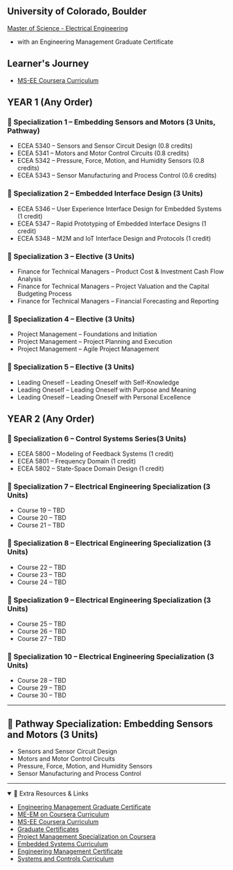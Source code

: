 ## University of Colorado, Boulder </br>
[Master of Science - Electrical Engineering](https://www.colorado.edu/ecee/academics/online-programs/ms-ece-coursera#preview-courses-with-non-credit-options
)

- with an Engineering Management Graduate Certificate

## Learner's Journey
- [MS-EE Coursera Curriculum](https://www.colorado.edu/ecee/academics/online-programs/ms-ee-coursera/curriculum/course-list)  

## YEAR 1 (Any Order)

### 📘 Specialization 1 – Embedding Sensors and Motors (3 Units, Pathway)
- ECEA 5340 – Sensors and Sensor Circuit Design (0.8 credits)  
- ECEA 5341 – Motors and Motor Control Circuits (0.8 credits)  
- ECEA 5342 – Pressure, Force, Motion, and Humidity Sensors (0.8 credits)  
- ECEA 5343 – Sensor Manufacturing and Process Control (0.6 credits)  

### 📘 Specialization 2 – Embedded Interface Design (3 Units)
- ECEA 5346 – User Experience Interface Design for Embedded Systems (1 credit)  
- ECEA 5347 – Rapid Prototyping of Embedded Interface Designs (1 credit)  
- ECEA 5348 – M2M and IoT Interface Design and Protocols (1 credit)

### 📘 Specialization 3 – Elective (3 Units)
- Finance for Technical Managers – Product Cost & Investment Cash Flow Analysis  
- Finance for Technical Managers – Project Valuation and the Capital Budgeting Process  
- Finance for Technical Managers – Financial Forecasting and Reporting  

### 📘 Specialization 4 – Elective (3 Units)
- Project Management – Foundations and Initiation  
- Project Management – Project Planning and Execution  
- Project Management – Agile Project Management  

### 📘 Specialization 5 – Elective (3 Units)
- Leading Oneself – Leading Oneself with Self-Knowledge  
- Leading Oneself – Leading Oneself with Purpose and Meaning  
- Leading Oneself – Leading Oneself with Personal Excellence


## YEAR 2 (Any Order)

### 📘 Specialization 6 – Control Systems Series(3 Units)
- ECEA 5800 – Modeling of Feedback Systems (1 credit)  
- ECEA 5801 – Frequency Domain (1 credit)  
- ECEA 5802 – State-Space Domain Design (1 credit)  


### 📘 Specialization 7 – Electrical Engineering Specialization (3 Units)
- Course 19 – TBD  
- Course 20 – TBD  
- Course 21 – TBD  

### 📘 Specialization 8 – Electrical Engineering Specialization (3 Units)
- Course 22 – TBD  
- Course 23 – TBD  
- Course 24 – TBD  

### 📘 Specialization 9 – Electrical Engineering Specialization (3 Units)
- Course 25 – TBD  
- Course 26 – TBD  
- Course 27 – TBD  

### 📘 Specialization 10 – Electrical Engineering Specialization (3 Units)
- Course 28 – TBD  
- Course 29 – TBD  
- Course 30 – TBD  


---

## 🧭 Pathway Specialization: Embedding Sensors and Motors (3 Units)

- Sensors and Sensor Circuit Design  
- Motors and Motor Control Circuits  
- Pressure, Force, Motion, and Humidity Sensors  
- Sensor Manufacturing and Process Control  




---

<details open>
  <summary>📎 Extra Resources & Links</summary>

- [Engineering Management Graduate Certificate
](https://www.coursera.org/certificates/engineering-management-boulder#courses)
- [ME-EM on Coursera Curriculum](https://www.colorado.edu/emp/coursera/curriculum#accordion-374942155-1)  
- [MS-EE Coursera Curriculum](https://www.colorado.edu/ecee/academics/online-programs/ms-ee-coursera/curriculum/course-list)  
- [Graduate Certificates](https://www.colorado.edu/emp/graduate-programs/traditional-semester-based-graduate-certificates)  
- [Project Management Specialization on Coursera](https://www.coursera.org/programs/cu-on-coursera-sqyue/specializations/meem-project-management?authProvider=uofc&source=search#courses)  
- [Embedded Systems Curriculum](https://www.colorado.edu/ecee/academics/online-programs/ms-ee-coursera/curriculum/course-list#computer-engineering-/-embedded-systems-engineering)  
- [Engineering Management Certificate](https://www.coursera.org/certificates/engineering-management-boulder)  
- [Systems and Controls Curriculum](https://www.colorado.edu/ecee/academics/online-programs/ms-ee-coursera/curriculum/systems-and-controls)

</details>
